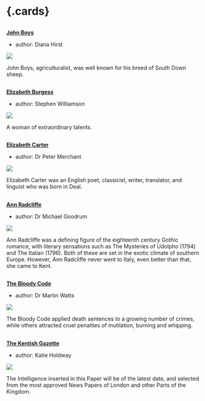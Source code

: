 <param ve-config 
       title="18th Century Kent"
       banner="/images/banners/18c.jpg"
       layout="index">

# {.cards}

##
**[John Boys](18c-boys-biography)**

- author: Diana Hirst

![](https://iiif.juncture-digital.org/thumbnail?url=https://upload.wikimedia.org/wikipedia/commons/5/5c/Brebis_agneau_South-Down.jpg)

John Boys, agriculturalist, was well known for his breed of South Down sheep.  

##
**[Elizabeth Burgess](18c-burgess-biography)**

- author: Stephen Williamson

![](https://iiif.juncture-digital.org/thumbnail?url=https://stor.artstor.org/stor/c8270a90-11bb-4a80-aa86-c01accee9063)

A woman of extraordinary talents.

##
**[Elizabeth Carter](18c-carter-biography)**

- author: Dr Peter Merchant

![](https://iiif.juncture-digital.org/thumbnail?url=https://stor.artstor.org/stor/ff22cb41-5bde-4bf8-a335-3fbffef0264a)

Elizabeth Carter was an English poet, classicist, writer, translator, and linguist who was born in Deal.  

##
**[Ann Radcliffe](18c-radcliffe-biography)**

- author: Dr Michael Goodrum

![](https://iiif.juncture-digital.org/thumbnail?url=https://stor.artstor.org/stor/113d965a-9e47-4ad3-8c46-ea1a91002f41)

Ann Radcliffe was a defining figure of the eighteenth century Gothic romance, with literary sensations such as The Mysteries of Udolpho (1794) and The Italian (1796). Both of these are set in the exotic climate of southern Europe. However, Ann Radcliffe never went to Italy, even better than that, she came to Kent.

##
**[The Bloody Code](18c-bloody-code)**

- author: Dr Martin Watts

![](https://iiif.juncture-digital.org/thumbnail?url=https://raw.githubusercontent.com/kent-map/kent/main/18c/images/1U8A1283-01.jpeg)

The Bloody Code applied death sentences to a growing number of crimes, while others attracted cruel penalties of mutilation, burning and whipping.

##
**[The Kentish Gazette](18c-kentish-gazette)**

- author: Katie Holdway

![](https://iiif.juncture-digital.org/thumbnail?url=https://raw.githubusercontent.com/kent-map/kent/main/18c/images/KentishGazetteMC.JPG)

The Intelligence inserted in this Paper will be of the latest date, and selected from the most approved News Papers of London and other Parts of the Kingdom.


